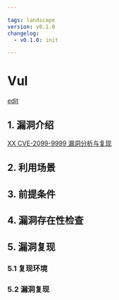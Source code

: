 ```yaml
---

tags: landscape
version: v0.1.0
changelog:
  - v0.1.0: init

---
```


# Vul

[edit](https://github.com/ctrsploit/sploit-spec/edit/main/vul.md)

## 1. 漏洞介绍

[XX CVE-2099-9999 漏洞分析与复现](.)

## 2. 利用场景

## 3. 前提条件

## 4. 漏洞存在性检查

## 5. 漏洞复现

### 5.1 复现环境

### 5.2 漏洞复现
